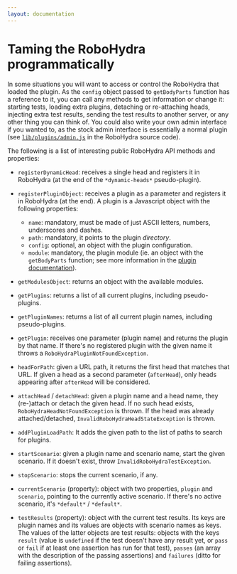 ```yaml
---
layout: documentation
---
```

Taming the RoboHydra programmatically
=====================================

In some situations you will want to access or control the RoboHydra
that loaded the plugin. As the `config` object passed to
`getBodyParts` function has a reference to it, you can call any
methods to get information or change it: starting tests, loading extra
plugins, detaching or re-attaching heads, injecting extra test
results, sending the test results to another server, or any other
thing you can think of. You could also write your own admin interface
if you wanted to, as the stock admin interface is essentially a normal
plugin (see
[`lib/plugins/admin.js`](https://github.com/robohydra/robohydra/blob/master/lib/plugins/admin.js)
in the RoboHydra source code).

The following is a list of interesting public RoboHydra API methods
and properties:

* `registerDynamicHead`: receives a single head and
  registers it in RoboHydra (at the end of the `*dynamic-heads*`
  pseudo-plugin).
* `registerPluginObject`: receives a plugin as a parameter
  and registers it in RoboHydra (at the end). A plugin is a Javascript
  object with the following properties:

  * `name`: mandatory, must be made of just ASCII letters, numbers,
  underscores and dashes.
  * `path`: mandatory, it points to the plugin _directory_.
  * `config`: optional, an object with the plugin configuration.
  * `module`: mandatory, the plugin module (ie. an object with the
  `getBodyParts` function; see more information in the
  [plugin documentation](../plugins)).
* `getModulesObject`: returns an object with the available modules.
* `getPlugins`: returns a list of all current plugins, including
  pseudo-plugins.
* `getPluginNames`: returns a list of all current plugin names, including
  pseudo-plugins.
* `getPlugin`: receives one parameter (plugin name) and returns the
  plugin by that name. If there's no registered plugin with the given
  name it throws a `RoboHydraPluginNotFoundException`.
* `headForPath`: given a URL path, it returns the first head that
  matches that URL. If given a head as a second parameter
  (`afterHead`), only heads appearing after `afterHead` will be
  considered.
* `attachHead` / `detachHead`: given a plugin name and a head name,
  they (re-)attach or detach the given head. If no such head exists,
  `RoboHydraHeadNotFoundException` is thrown. If the head was already
  attached/detached, `InvalidRoboHydraHeadStateException` is thrown.
* `addPluginLoadPath`: It adds the given path to the list of paths to
  search for plugins.
* `startScenario`: given a plugin name and scenario name, start the
  given scenario. If it doesn't exist, throw
  `InvalidRoboHydraTestException`.
* `stopScenario`: stops the current scenario, if any.
* `currentScenario` (property): object with two properties, `plugin`
  and `scenario`, pointing to the currently active scenario. If
  there's no active scenario, it's `*default*` / `*default*`.
* `testResults` (property): object with the current test results. Its
  keys are plugin names and its values are objects with scenario names
  as keys. The values of the latter objects are test results: objects
  with the keys `result` (value is `undefined` if the test doesn't
  have any result yet, or `pass` or `fail` if at least one assertion
  has run for that test), `passes` (an array with the description of
  the passing assertions) and `failures` (ditto for failing
  assertions).
